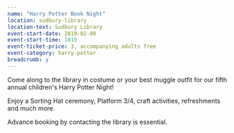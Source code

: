 ```yaml
---
name: "Harry Potter Book Night"
location: sudbury-library
location-text: Sudbury Library
event-start-date: 2019-02-08
event-start-time: 1815
event-ticket-price: 3, accompanying adults free
event-category: harry-potter
breadcrumb: y
---
```


Come along to the library in costume or your best muggle outfit for our fifth annual children's Harry Potter Night!

Enjoy a Sorting Hat ceremony, Platform 3/4, craft activities, refreshments and much more.

Advance booking by contacting the library is essential.
